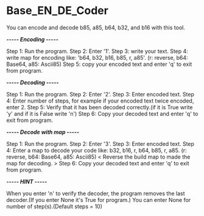 # Base_EN_DE_Coder
You can encode and decode b85, a85, b64, b32, and b16 with this tool.
 
 
***----- Encoding -----***

Step 1: Run the program.
Step 2: Enter '1'.
Step 3: write your text.
Step 4: write map for encoding like: 'b64, b32, b16, b85, r, a85'. (r: reverse, b64: Base64, a85: Ascii85)
Step 5: copy your encoded text and enter 'q' to exit from program.
 
 
***----- Decoding -----***

Step 1: Run the program.
Step 2: Enter '2'.
Step 3: Enter encoded text.
Step 4: Enter number of steps, for example if your encoded text twice encoded, enter 2.
Step 5: Verify that it has been decoded correctly.(if it is True write 'y' and if it is False write 'n')
Step 6: Copy your decoded text and enter 'q' to exit from program.
 
 
***----- Decode with map -----***

Step 1: Run the program.
Step 2: Enter '3'.
Step 3: Enter encoded text.
Step 4: Enter a map to decode your code like: b32, b16, r, b64, b85, r, a85. (r: reverse, b64: Base64, a85: Ascii85)
< Reverse the build map to made the map for decoding. >
Step 6: Copy your decoded text and enter 'q' to exit from program.
 
 
***----- HINT -----***

When you enter 'n' to verify the decoder, the program removes the last decoder.(If you enter None it's True for program.)
You can enter None for number of step(s).(Default steps = 10)
